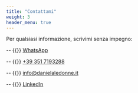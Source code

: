 ```yaml
---
title: "Contattami"
weight: 3
header_menu: true
---
```


Per qualsiasi informazione, scrivimi senza impegno:

-- {{<icon class="fa fa-whatsapp" aria-hidden="true">}} [WhatsApp](https://wa.me/393517193288)

-- {{<icon class="fa fa-phone" aria-hidden="true">}} [+39 351 7193288](tel:+393517193288)

-- {{<icon class="fa fa-envelope">}}&nbsp;[info@danielaledonne.it](mailto:info@danielaledonne.it) 

-- {{<icon class="fa fa-linkedin">}}&nbsp;[LinkedIn](https://www.linkedin.com/in/danielaledonne/) 
